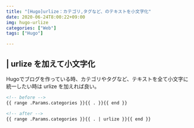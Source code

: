 ```yaml
---
title: "[Hugo]urlize：カテゴリ,タグなど、のテキストを小文字化"
date: 2020-06-24T8:00:22+09:00
img: hugo-urlize
categories: ["Web"]
tags: ["Hugo"]

---
```


## | urlize を加えて小文字化

Hugoでブログを作っている時、カテゴリやタグなど、テキストを全て小文字に統一したい時は urlize を加えれば良い。

```html
<!-- before -->
{{ range .Params.categories }}{{ . }}{{ end }}
```

```html
<!-- after -->
{{ range .Params.categories }}{{ . | urlize }}{{ end }}
```

